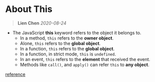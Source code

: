 # About This
> **Lien Chen** *2020-08-24*

* The JavaScript **this** keyword refers to the object it belongs to.
    * In a method, `this` refers to the **owner object**.
    * Alone, `this` refers to the **global object**.
    * In a function, `this` refers to the **global object**.
    * In a function, in strict mode, `this` is `undefined`.
    * In an event, `this` refers to the **element** that received the event.
    * Methods like `call()`, and `apply()` can refer `this` to **any object**.

[reference](https://www.w3schools.com/js/js_this.asp)